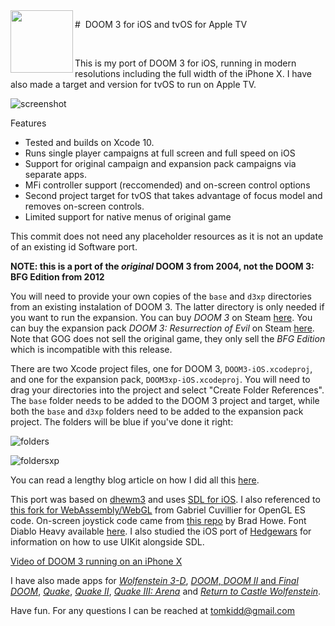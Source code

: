 <img align="left" width="100" height="100" src="https://raw.githubusercontent.com/tomkidd/DOOM3-iOS/master/icon_doom3.png">  

#&nbsp;&nbsp;DOOM 3 for iOS and tvOS for Apple TV

&nbsp;

This is my port of DOOM 3 for iOS, running in modern resolutions including the full width of the iPhone X. I have also made a target and version for tvOS to run on Apple TV.

![screenshot](https://raw.githubusercontent.com/tomkidd/DOOM3-iOS/master/ss_doom3.png)

Features

- Tested and builds on Xcode 10.
- Runs single player campaigns at full screen and full speed on iOS
- Support for original campaign and expansion pack campaigns via separate apps.
- MFi controller support (reccomended) and on-screen control options
- Second project target for tvOS that takes advantage of focus model and removes on-screen controls.
- Limited support for native menus of original game

This commit does not need any placeholder resources as it is not an update of an existing id Software port. 

**NOTE: this is a port of the *original* DOOM 3 from 2004, not the DOOM 3: BFG Edition from 2012**

You will need to provide your own copies of the `base` and `d3xp` directories from an existing instalation of DOOM 3. The latter directory is only needed if you want to run the expansion. You can buy *DOOM 3* on Steam [here](https://store.steampowered.com/app/9050/DOOM_3/). You can buy the expansion pack *DOOM 3: Resurrection of Evil* on Steam [here](https://store.steampowered.com/app/9070/DOOM_3_Resurrection_of_Evil/). Note that GOG does not sell the original game, they only sell the *BFG Edition* which is incompatible with this release. 

There are two Xcode project files, one for DOOM 3, `DOOM3-iOS.xcodeproj`, and one for the expansion pack, `DOOM3xp-iOS.xcodeproj`. You will need to drag your directories into the project and select "Create Folder References". The `base` folder needs to be added to the DOOM 3 project and target, while both the `base` and `d3xp` folders need to be added to the expansion pack project. The folders will be blue if you've done it right:

![folders](https://github.com/tomkidd/DOOM3-iOS/raw/master/folders.png)

![foldersxp](https://github.com/tomkidd/DOOM3-iOS/raw/master/foldersxp.png)

You can read a lengthy blog article on how I did all this [here](http://schnapple.com/doom-3-for-ios-and-tvos-for-apple-tv/).

This port was based on [dhewm3](https://dhewm3.org/) and uses [SDL for iOS](https://www.libsdl.org/). I also referenced to [this fork for WebAssembly/WebGL](https://github.com/gabrielcuvillier/d3wasm) from Gabriel Cuvillier for OpenGL ES code. On-screen joystick code came from [this repo](https://github.com/bradhowes/Joystick) by Brad Howe. Font Diablo Heavy available [here](https://fontzone.net/font-details/diablo-heavy). I also studied the iOS port of [Hedgewars](https://github.com/hedgewars/hw) for information on how to use UIKit alongside SDL.

[Video of DOOM 3 running on an iPhone X](https://www.youtube.com/watch?v=KEaeWKSfgB8)

<!--[Video of DOOM 3 running on an Apple TV](https://www.youtube.com/watch?v=jjO2pAVgb84)-->

I have also made apps for [*Wolfenstein 3-D*](https://github.com/tomkidd/Wolf3D-iOS), [*DOOM*, *DOOM II* and *Final DOOM*](https://github.com/tomkidd/DOOM-iOS), [*Quake*](https://github.com/tomkidd/Quake-iOS), [*Quake II*](https://github.com/tomkidd/Quake2-iOS), [*Quake III: Arena*](https://github.com/tomkidd/Quake3-iOS) and [*Return to Castle Wolfenstein*](https://github.com/tomkidd/RTCW-iOS). 

Have fun. For any questions I can be reached at tomkidd@gmail.com
